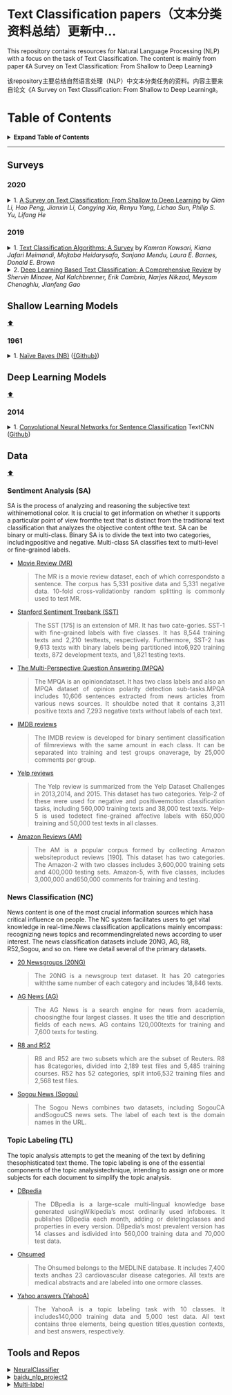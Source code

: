 # Text Classification papers（文本分类资料总结）更新中...

This repository contains resources for Natural Language Processing (NLP) with a focus on the task of Text Classification. The content is mainly from paper 《A Survey on Text Classification: From Shallow to Deep Learning》

该repository主要总结自然语言处理（NLP）中文本分类任务的资料。内容主要来自论文《A Survey on Text Classification: From Shallow to Deep Learning》。

# Table of Contents

<details>

<summary><b>Expand Table of Contents</b></summary><blockquote><p align="justify">

- [Surveys](#Surveys)
- [Shallow Learning Models](#Shallow-Learning-Models)
- [Deep Learning Models](#Deep-Learning-Models)
- [Datasets](#Datasets)
- [Tools and Repos](#tools-and-repos)
</p></blockquote></details>

---


## Surveys


### 2020


<details>
<summary>1. <a href="https://arxiv.org/pdf/2008.00364.pdf">A Survey on Text Classification: From Shallow to Deep Learning</a> by<i> Qian Li, Hao Peng, Jianxin Li, Congying Xia, Renyu Yang, Lichao Sun, Philip S. Yu, Lifang He
</i></summary><blockquote><p align="justify">
Text classification is the most fundamental and essential task in natural language processing. The last decade has seen a surge of research in this area due to the unprecedented success of deep learning. Numerous methods, datasets, and evaluation metrics have been proposed in the literature, raising the need for a comprehensive and updated survey. This paper fills the gap by reviewing the state of the art approaches from 1961 to 2020, focusing on models from shallow to deep learning. We create a taxonomy for text classification according to the text involved and the models used for feature extraction and classification. We then discuss each of these categories in detail, dealing with both the technical developments and benchmark datasets that support tests of predictions. A comprehensive comparison between different techniques, as well as identifying the pros and cons of various evaluation metrics are also provided in this survey. Finally, we conclude by summarizing key implications, future research directions, and the challenges facing the research area.
</p></blockquote></details>

### 2019


<details>
<summary>1. <a href="https://arxiv.org/pdf/1904.08067.pdf">Text Classification Algorithms: A Survey</a> by<i> Kamran Kowsari, Kiana Jafari Meimandi, Mojtaba Heidarysafa, Sanjana Mendu, Laura E. Barnes, Donald E. Brown 
</i></summary><blockquote><p align="justify">
In recent years, there has been an exponential growth in the number of complex documents and texts that require a deeper understanding of machine learning methods to be able to accurately classify texts in many applications. Many machine learning approaches have achieved surpassing results in natural language processing. The success of these learning algorithms relies on their capacity to understand complex models and non-linear relationships within data. However, finding suitable structures, architectures, and techniques for text classification is a challenge for researchers. In this paper, a brief overview of text classification algorithms is discussed. This overview covers different text feature extractions, dimensionality reduction methods, existing algorithms and techniques, and evaluations methods. Finally, the limitations of each technique and their application in the real-world problem are discussed.
</p></blockquote></details>



<details>
<summary>2. <a href="https://arxiv.org/pdf/2004.03705.pdf">Deep Learning Based Text Classification: A Comprehensive Review</a> by<i> Shervin Minaee, Nal Kalchbrenner, Erik Cambria, Narjes Nikzad, Meysam Chenaghlu, Jianfeng Gao </i></summary><blockquote><p align="justify">
Deep learning based models have surpassed classical machine learning based approaches in various text classification tasks, including sentiment analysis, news categorization, question answering, and natural language inference. In this work, we provide a detailed review of more than 150 deep learning based models for text classification developed in recent years, and discuss their technical contributions, similarities, and strengths. We also provide a summary of more than 40 popular datasets widely used for text classification. Finally, we provide a quantitative analysis of the performance of different deep learning models on popular benchmarks, and discuss future research directions.
</p></blockquote></details>



## Shallow Learning Models
[:arrow_up:](#table-of-contents)

### 1961 

<details>
<summary>1. <a href="https://dl.acm.org/doi/10.1145/321075.321084">Naïve Bayes (NB)</a> (<a href="https://github.com/Gunjitbedi/Text-Classification">{Github}</a>) </summary><blockquote><p align="justify">
</p></blockquote></details>


## Deep Learning Models
[:arrow_up:](#table-of-contents)

### 2014



<details>
<summary>1. <a href="https://www.aclweb.org/anthology/D14-1181.pdf">Convolutional Neural Networks for Sentence Classification</a> TextCNN (<a href="https://github.com/alexander-rakhlin/CNN-for-Sentence-Classification-in-Keras">Github</a>)</summary><blockquote><p align="justify">
We report on a series of experiments with convolutional neural networks (CNN) trained on top of pre-trained word vectors for sentence-level classification tasks. We show that a simple CNN with little hyperparameter tuning and static vectors achieves excellent results on multiple benchmarks. Learning task-specific vectors through fine-tuning offers further gains in performance. We additionally propose a simple modification to the architecture to allow for the use of both task-specific and static vectors. The CNN models discussed herein improve upon the state of the art on 4 out of 7 tasks, which include sentiment analysis and question classification.
</p></blockquote></details>



## Data
[:arrow_up:](#table-of-contents)

### Sentiment Analysis (SA)
SA is the process of analyzing and reasoning the subjective text withinemotional color. It is crucial to get information on whether it supports a particular point of view fromthe text that is distinct from the traditional text classification that analyzes the objective content ofthe text. SA can be binary or multi-class. Binary SA is to divide the text into two categories, includingpositive and negative. Multi-class SA classifies text to multi-level or fine-grained labels. 

* <a href="http://www.cs.cornell.edu/people/pabo/movie-review-data/">Movie Review (MR)</a></summary><blockquote><p align="justify">
The MR is a movie review dataset, each of which correspondsto a sentence. The corpus has 5,331 positive data and 5,331 negative data. 10-fold cross-validationby random splitting is commonly used to test MR.
</p></blockquote></details>

* <a href="http://www.cs.uic.edu/∼liub/FBS/sentiment-analysis.html">Stanford Sentiment Treebank (SST)</a></summary><blockquote><p align="justify">
The SST [175] is an extension of MR. It has two cate-gories. SST-1 with fine-grained labels with five classes. It has 8,544 training texts and 2,210 testtexts, respectively. Furthermore, SST-2 has 9,613 texts with binary labels being partitioned into6,920 training texts, 872 development texts, and 1,821 testing texts.
</p></blockquote></details>

* <a href="http://www.cs.pitt.edu/mpqa/">The Multi-Perspective Question Answering (MPQA)</a></summary><blockquote><p align="justify">
The MPQA is an opiniondataset. It has two class labels and also an MPQA dataset of opinion polarity detection sub-tasks.MPQA includes 10,606 sentences extracted from news articles from various news sources. It shouldbe noted that it contains 3,311 positive texts and 7,293 negative texts without labels of each text.
</p></blockquote></details>

* <a href="https://dblp.org/rec/bib/conf/kdd/DiaoQWSJW14">IMDB reviews</a></summary><blockquote><p align="justify">
The IMDB review is developed for binary sentiment classification of filmreviews with the same amount in each class. It can be separated into training and test groups onaverage, by 25,000 comments per group.
</p></blockquote></details>

* <a href="https://dblp.org/rec/bib/conf/emnlp/TangQL15">Yelp reviews</a></summary><blockquote><p align="justify">
The Yelp review is summarized from the Yelp Dataset Challenges in 2013,2014, and 2015. This dataset has two categories. Yelp-2 of these were used for negative and positiveemotion classification tasks, including 560,000 training texts and 38,000 test texts. Yelp-5 is used todetect fine-grained affective labels with 650,000 training and 50,000 test texts in all classes.
</p></blockquote></details>

* <a href="https://www.kaggle.com/datafiniti/consumer-reviews-of-amazon-products">Amazon Reviews (AM)</a></summary><blockquote><p align="justify">
The AM is a popular corpus formed by collecting Amazon websiteproduct reviews [190]. This dataset has two categories. The Amazon-2 with two classes includes 3,600,000 training sets and 400,000 testing sets. Amazon-5, with five classes, includes 3,000,000 and650,000 comments for training and testing.
</p></blockquote></details>


### News Classification (NC) 
News content is one of the most crucial information sources which hasa critical influence on people. The NC system facilitates users to get vital knowledge in real-time.News classification applications mainly encompass: recognizing news topics and recommendingrelated news according to user interest. The news classification datasets include 20NG, AG, R8, R52,Sogou, and so on. Here we detail several of the primary datasets.

* <a href="http://ana.cachopo.org/datasets-for-single-label-text-categorization">20 Newsgroups (20NG)</a></summary><blockquote><p align="justify">
 The 20NG is a newsgroup text dataset. It has 20 categories withthe same number of each category and includes 18,846 texts.
</p></blockquote></details>

* <a href="http://www.di.unipi.it/~gulli/AG_corpus_of_news_articles.html">AG News (AG)</a></summary><blockquote><p align="justify">
The AG News is a search engine for news from academia, choosingthe four largest classes. It uses the title and description fields of each news. AG contains 120,000texts for training and 7,600 texts for testing.
</p></blockquote></details>

* <a href="https://www.cs.umb.edu/~smimarog/textmining/datasets/">R8 and R52</a></summary><blockquote><p align="justify">
R8 and R52 are two subsets which are the subset of Reuters. R8 has 8categories, divided into 2,189 test files and 5,485 training courses. R52 has 52 categories, split into6,532 training files and 2,568 test files.
</p></blockquote></details>

* <a href="https://dblp.org/rec/conf/cncl/SunQXH19.bib">Sogou News (Sogou)</a></summary><blockquote><p align="justify">
The Sogou News combines two datasets, including SogouCA andSogouCS news sets. The label of each text is the domain names in the URL.
</p></blockquote></details>

### Topic Labeling (TL)
The topic analysis attempts to get the meaning of the text by defining thesophisticated text theme. The topic labeling is one of the essential components of the topic analysistechnique, intending to assign one or more subjects for each document to simplify the topic analysis.

* <a href="https://dblp.org/rec/journals/semweb/LehmannIJJKMHMK15.bib">DBpedia</a></summary><blockquote><p align="justify">
The DBpedia is a large-scale multi-lingual knowledge base generated usingWikipedia’s most ordinarily used infoboxes. It publishes DBpedia each month, adding or deletingclasses and properties in every version. DBpedia’s most prevalent version has 14 classes and isdivided into 560,000 training data and 70,000 test data.
</p></blockquote></details>

* <a href="http://davis.wpi.edu/xmdv/datasets/ohsumed.html">Ohsumed</a></summary><blockquote><p align="justify">
The Ohsumed belongs to the MEDLINE database. It includes 7,400 texts andhas 23 cardiovascular disease categories. All texts are medical abstracts and are labeled into one ormore classes.
</p></blockquote></details>

* <a href="https://dblp.org/rec/bib/conf/nips/ZhangZL15">Yahoo answers (YahooA)</a></summary><blockquote><p align="justify">
The YahooA is a topic labeling task with 10 classes. It includes140,000 training data and 5,000 test data. All text contains three elements, being question titles,question contexts, and best answers, respectively.
</p></blockquote></details>



## Tools and Repos



<details>
<summary><a href="https://github.com/Tencent/NeuralNLP-NeuralClassifier">NeuralClassifier</a></summary><blockquote><p align="justify">
腾讯的开源NLP项目
</p></blockquote></details>


<details>
<summary><a href="https://github.com/nocater/baidu_nlp_project2">baidu_nlp_project2</a></summary><blockquote><p align="justify">
百度NLP项目
</p></blockquote></details>



<details>
<summary><a href="https://github.com/TianWuYuJiangHenShou/textClassifier">Multi-label</a></summary><blockquote><p align="justify">
多标签文本分类项目
</p></blockquote></details>
